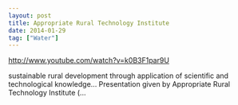 ```yaml
---
layout: post
title: Appropriate Rural Technology Institute
date: 2014-01-29
tag: ["Water"]
---
```


http://www.youtube.com/watch?v=k0B3F1par9U  

sustainable rural development through application of scientific and technological knowledge... Presentation given by Appropriate Rural Technology Institute (...